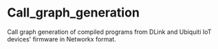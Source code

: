 # Call_graph_generation

Call graph generation of compiled programs from DLink and Ubiquiti IoT devices' firmware in Networkx format.
